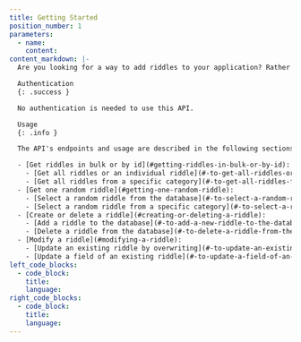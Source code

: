 ```yaml
---
title: Getting Started
position_number: 1
parameters:
  - name:
    content:
content_markdown: |-
  Are you looking for a way to add riddles to your application? Rather than build the feature yourself, you can use this pre-built API. The Riddles API can return riddles from a variety of categories. Current categories include easy, hard, kids, math, word, and funny. Request one random riddle or request them all! Riddles in the original database are from [https://parade.com/947956/parade/riddles/](https://parade.com/947956/parade/riddles/). New riddles can be added and updated via the API. 

  Authentication
  {: .success } 

  No authentication is needed to use this API.

  Usage
  {: .info }

  The API's endpoints and usage are described in the following sections:

  - [Get riddles in bulk or by id](#getting-riddles-in-bulk-or-by-id):
    - [Get all riddles or an individual riddle](#-to-get-all-riddles-or-an-individual-riddle)
    - [Get all riddles from a specific category](#-to-get-all-riddles-from-a-specific-category)
  - [Get one random riddle](#getting-one-random-riddle):
    - [Select a random riddle from the database](#-to-select-a-random-riddle-from-the-entire-database)
    - [Select a random riddle from a specific category](#-to-select-a-random-riddle-from-a-specific-category)
  - [Create or delete a riddle](#creating-or-deleting-a-riddle):
    - [Add a riddle to the database](#-to-add-a-new-riddle-to-the-database)
    - [Delete a riddle from the database](#-to-delete-a-riddle-from-the-database)
  - [Modify a riddle](#modifying-a-riddle):
    - [Update an existing riddle by overwriting](#-to-update-an-existing-riddle-by-overwriting)
    - [Update a field of an existing riddle](#-to-update-a-field-of-an-existing-riddle)
left_code_blocks:
  - code_block:
    title:
    language:
right_code_blocks:
  - code_block:
    title:
    language:
---
```

